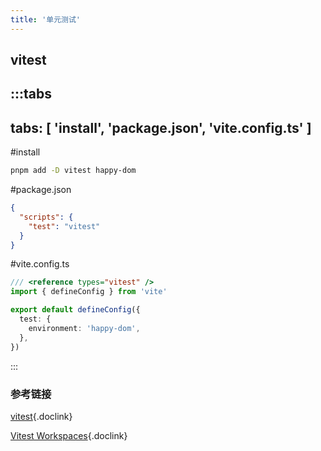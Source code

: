 ```yaml
---
title: '单元测试'
---
```


## vitest

:::tabs
---
tabs: [ 'install', 'package.json', 'vite.config.ts' ]
---

#install
```bash
pnpm add -D vitest happy-dom
```

#package.json
```json
{
  "scripts": {
    "test": "vitest"
  }
}
```

#vite.config.ts
```ts
/// <reference types="vitest" />
import { defineConfig } from 'vite'

export default defineConfig({
  test: {
    environment: 'happy-dom',
  },
})
```
:::

### 参考链接

[vitest](https://github.com/vitest-dev/vitest){.doclink}

[Vitest Workspaces](https://cn.vitest.dev/guide/workspace.html){.doclink}
